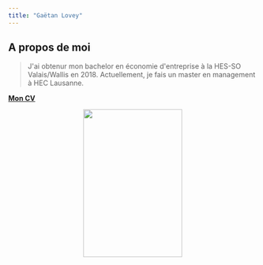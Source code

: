 ```yaml
---
title: "Gaëtan Lovey"
---
```

## A propos de moi

> J'ai obtenur mon bachelor en économie d'entreprise à la  HES-SO Valais/Wallis en 2018. 
> Actuellement, je fais un master en management à HEC Lausanne. 

[__**Mon CV**__](https://glovey.netlify.app/curriculum-vitæ/fr/)

<p align="center">
  <img src="/profile.png" width="200" height="300"/>
</p>


